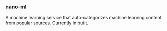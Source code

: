 ### nano-ml 

A machine learning service that auto-categorizes machine learning content from popular sources. Currently in built.
